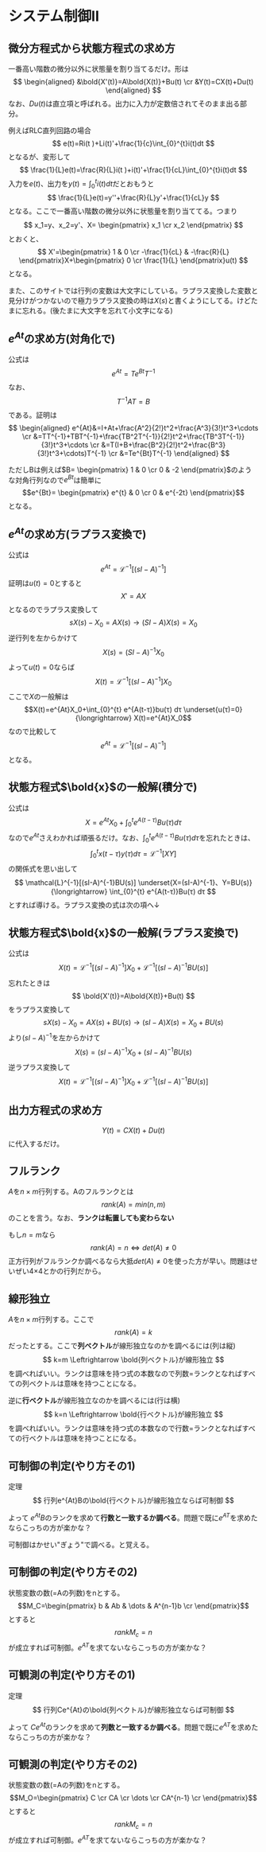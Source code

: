 # システム制御Ⅱ

## 微分方程式から状態方程式の求め方

一番高い階数の微分以外に状態量を割り当てるだけ。形は
$$
\begin{aligned} 
&\bold{X'(t)}=A\bold{X(t)}+Bu(t) \cr
&Y(t)=CX(t)+Du(t)
\end{aligned}
$$
なお、$Du(t)$は直立項と呼ばれる。出力に入力が定数倍されてそのまま出る部分。

例えばRLC直列回路の場合
$$
e(t)=Ri(t )+Li(t)'+\frac{1}{c}\int_{0}^{t}i(t)dt
$$
となるが、変形して
$$
\frac{1}{L}e(t)=\frac{R}{L}i(t )+i(t)'+\frac{1}{cL}\int_{0}^{t}i(t)dt
$$
入力を$e(t)$、出力を$y(t)=\int_{0}^{t}i(t)dt$だとおもうと
$$
\frac{1}{L}e(t)=y''+\frac{R}{L}y'+\frac{1}{cL}y
$$
となる。ここで一番高い階数の微分以外に状態量を割り当ててる。つまり
$$
x_1=y、x_2=y'、X=
\begin{pmatrix}
x_1 \cr
x_2
\end{pmatrix}
$$
とおくと、
$$
X'=\begin{pmatrix}
1 & 0 \cr
-\frac{1}{cL} & -\frac{R}{L}
\end{pmatrix}X+\begin{pmatrix}
0 \cr
\frac{1}{L}
\end{pmatrix}u(t)
$$
となる。

また、このサイトでは行列の変数は大文字にしている。ラプラス変換した変数と見分けがつかないので極力ラプラス変換の時は$X(s)$と書くようにしてる。けどたまに忘れる。(後たまに大文字を忘れて小文字になる)

## $e^{At}$の求め方(対角化で)

公式は
$$e^{At}=Te^{Bt}T^{-1}$$
なお、
$$T^{-1}AT=B$$
である。証明は
$$
\begin{aligned} 
e^{At}&=I+At+\frac{A^2}{2!}t^2+\frac{A^3}{3!}t^3+\cdots \cr
&=TT^{-1}+TBT^{-1}+\frac{TB^2T^{-1}}{2!}t^2+\frac{TB^3T^{-1}}{3!}t^3+\cdots \cr
&=T(I+B+\frac{B^2}{2!}t^2+\frac{B^3}{3!}t^3+\cdots)T^{-1} \cr
&=Te^{Bt}T^{-1}
\end{aligned}
$$

ただしBは例えば$B= \begin{pmatrix} 1 & 0 \cr 0 & -2 \end{pmatrix}$のような対角行列なので$e^{Bt}$は簡単に
$$e^{Bt}=
\begin{pmatrix}
e^{t} & 0 \cr
0 & e^{-2t}
\end{pmatrix}$$
となる。

## $e^{At}$の求め方(ラプラス変換で)

公式は
$$e^{At}=\mathcal{L}^{-1}[(sI-A)^{-1}]$$
証明は$u(t)=0$とすると
$$X'=AX$$
となるのでラプラス変換して
$$sX(s)-X_0=AX(s) →(SI-A)X(s)=X_0$$
逆行列を左からかけて
$$X(s)=(SI-A)^{-1}X_0$$
よって$u(t)=0$ならば
$$X(t)=\mathcal{L}^{-1}[(sI-A)^{-1}]X_0$$
ここで$X$の一般解は
$$X(t)=e^{At}X_0+\int_{0}^{t} e^{A(t-τ)}bu(τ) dτ \underset{u(τ)=0}{\longrightarrow} X(t)=e^{At}X_0$$
なので比較して
$$e^{At}=\mathcal{L}^{-1}[(sI-A)^{-1}]$$
となる。

## 状態方程式$\bold{x}$の一般解(積分で)

公式は
$$
X=e^{At}X_0+\int_{0}^{t} e^{A(t-τ)}Bu(τ) dτ
$$
なので$e^{At}$さえわかれば頑張るだけ。なお、$\int_{0}^{t} e^{A(t-τ)}Bu(τ) dτ$を忘れたときは、
$$
\int_{0}^{t} x(t-τ)y(τ) dτ = \mathcal{L}^{-1}[XY]
$$
の関係式を思い出して
$$
\mathcal{L}^{-1}[(sI-A)^{-1}BU(s)] \underset{X=(sI-A)^{-1}、Y=BU(s)}{\longrightarrow} \int_{0}^{t} e^{A(t-τ)}Bu(τ) dτ
$$
とすれば導ける。ラプラス変換の式は次の項へ↓

## 状態方程式$\bold{x}$の一般解(ラプラス変換で)

公式は
$$
X(t)=\mathcal{L}^{-1}[(sI-A)^{-1}]X_0+\mathcal{L}^{-1}[(sI-A)^{-1}BU(s)]
$$
忘れたときは
$$
\bold{X'(t)}=A\bold{X(t)}+Bu(t)
$$
をラプラス変換して
$$
sX(s)-X_0=AX(s)+BU(s) {\longrightarrow} (sI-A)X(s)=X_0+BU(s)
$$
より$(sI-A)^{-1}$を左からかけて
$$
X(s)=(sI-A)^{-1}X_0+(sI-A)^{-1}BU(s)
$$
逆ラプラス変換して
$$
X(t)=\mathcal{L}^{-1}[(sI-A)^{-1}]X_0+\mathcal{L}^{-1}[(sI-A)^{-1}BU(s)]
$$

## 出力方程式の求め方

$$
Y(t)=CX(t)+Du(t)
$$
に代入するだけ。

## フルランク

$A$を$n×m$行列する。Aのフルランクとは
$$
rank(A)=min(n,m)
$$
のことを言う。なお、**ランクは転置しても変わらない**

もし$n=m$なら
$$
rank(A)=n \Leftrightarrow det(A) \ne 0
$$
正方行列がフルランクか調べるなら大抵$det(A) \ne 0$を使った方が早い。問題はせいぜい4×4とかの行列だから。

## 線形独立

$A$を$n×m$行列する。ここで
$$
rank(A)=k
$$
だったとする。ここで**列ベクトル**が線形独立なのかを調べるには(列は縦)
$$
k=m \Leftrightarrow \bold{列ベクトル}が線形独立
$$
を調べればいい。ランクは意味を持つ式の本数なので列数=ランクとなればすべての列ベクトルは意味を持つことになる。

逆に**行ベクトル**が線形独立なのかを調べるには(行は横)
$$
k=n \Leftrightarrow \bold{行ベクトル}が線形独立
$$
を調べればいい。ランクは意味を持つ式の本数なので行数=ランクとなればすべての行ベクトルは意味を持つことになる。



## 可制御の判定(やり方その1)

定理
$$
行列e^{At}Bの\bold{行ベクトル}が線形独立ならば可制御
$$

よって $e^{At}B$のランクを求めて**行数と一致するか調べる**。問題で既に$e^{AT}$を求めたならこっちの方が楽かな？

可制御はかせい"ぎょう"で調べる。と覚える。

## 可制御の判定(やり方その2)

状態変数の数(=Aの列数)をnとする。
$$M_C=\begin{pmatrix} 
  b & Ab & \dots  & A^{n-1}b \cr
\end{pmatrix}$$
とすると
$$ rankM_c=n$$
が成立すれば可制御。$e^{AT}$を求てないならこっちの方が楽かな？

## 可観測の判定(やり方その1)

定理
$$
行列Ce^{At}の\bold{列ベクトル}が線形独立ならば可制御
$$

よって $Ce^{At}$のランクを求めて**列数と一致するか調べる**。問題で既に$e^{AT}$を求めたならこっちの方が楽かな？

## 可観測の判定(やり方その2)

状態変数の数(=Aの列数)をnとする。
$$M_O=\begin{pmatrix} 
  C  \cr
  CA \cr
  \dots \cr
  CA^{n-1} \cr
\end{pmatrix}$$
とすると
$$ rankM_c=n$$
が成立すれば可制御。$e^{AT}$を求てないならこっちの方が楽かな？
